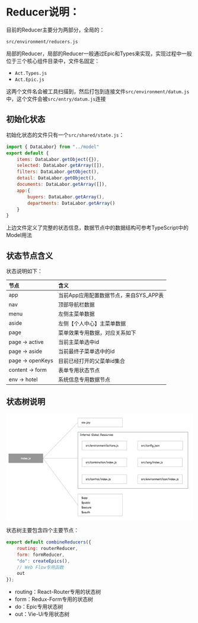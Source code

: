 # Reducer说明：

目前的Reducer主要分为两部分，全局的：

```
src/environment/reducers.js
```

局部的Reducer，局部的Reducer一般通过Epic和Types来实现，实现过程中一般位于三个核心组件目录中，文件名固定：

* `Act.Types.js`
* `Act.Epic.js`

这两个文件名会被工具扫描到，然后打包到连接文件`src/environment/datum.js`中，这个文件会被`src/entry/datum.js`连接

## 初始化状态

初始化状态的文件只有一个`src/shared/state.js`：

```js
import { DataLabor} from "../model"
export default {
    items: DataLabor.getObject({}),
    selected: DataLabor.getArray([]),
    filters: DataLabor.getObject(),
    detail: DataLabor.getObject(),
    documents: DataLabor.getArray([]),
    app:{
        buyers: DataLabor.getArray(),
        departments: DataLabor.getArray()
    }
}
```

上边文件定义了完整的状态信息，数据节点中的数据结构可参考TypeScript中的Model用法

## 状态节点含义

状态说明如下：

| 节点 | 含义 |
| :--- | :--- |
| app | 当前App应用配置数据节点，来自SYS\_APP表 |
| nav | 顶部导航栏数据 |
| menu | 左侧主菜单数据 |
| aside | 左侧【个人中心】主菜单数据 |
| page | 菜单效果专用数据，对应关系如下 |
| page -&gt; active | 当前主菜单选中id |
| page -&gt; aside | 当前最终子菜单选中的id |
| page -&gt; openKeys | 目前已经打开的父菜单id集合 |
| content -&gt; form | 表单专用状态节点 |
| env -&gt; hotel | 系统信息专用数据节点 |

## 状态树说明

![](/assets/KM1002/002.png)

状态树主要包含四个主要节点：

```javascript
export default combineReducers({
    routing: routerReducer,
    form: formReducer,
    "do": createEpics(),
    // Web Flow专用函数
    out
});
```

* routing：React-Router专用的状态树
* form：Redux-Form专用的状态树
* do：Epic专用状态树
* out：Vie-Ui专用状态树




